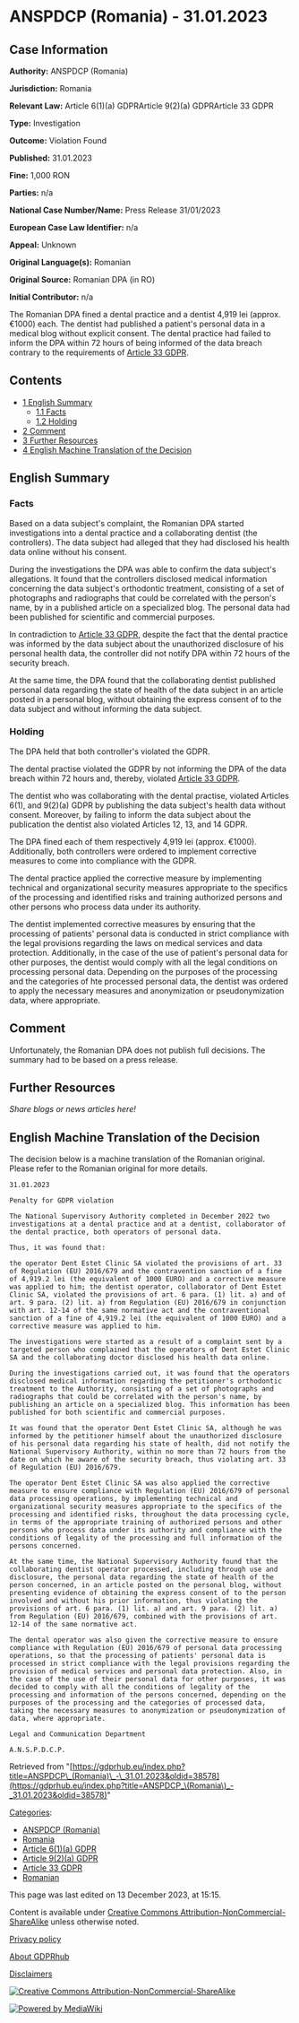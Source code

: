 # ANSPDCP (Romania) - 31.01.2023

## Case Information

**Authority:** ANSPDCP (Romania)

**Jurisdiction:** Romania

**Relevant Law:** Article 6(1)(a) GDPRArticle 9(2)(a) GDPRArticle 33 GDPR

**Type:** Investigation

**Outcome:** Violation Found

**Published:** 31.01.2023

**Fine:** 1,000 RON

**Parties:** n/a

**National Case Number/Name:** Press Release 31/01/2023

**European Case Law Identifier:** n/a

**Appeal:** Unknown

**Original Language(s):** Romanian

**Original Source:** Romanian DPA (in RO)

**Initial Contributor:** n/a

The Romanian DPA fined a dental practice and a dentist 4,919 lei (approx. €1000) each. The dentist had published a patient's personal data in a medical blog without explicit consent. The dental practice had failed to inform the DPA within 72 hours of being informed of the data breach contrary to the requirements of [Article 33 GDPR](/index.php?title=Article_33_GDPR "Article 33 GDPR").

## Contents

*   [1 English Summary](#English_Summary)
    *   [1.1 Facts](#Facts)
    *   [1.2 Holding](#Holding)
*   [2 Comment](#Comment)
*   [3 Further Resources](#Further_Resources)
*   [4 English Machine Translation of the Decision](#English_Machine_Translation_of_the_Decision)

## English Summary

### Facts

Based on a data subject's complaint, the Romanian DPA started investigations into a dental practice and a collaborating dentist (the controllers). The data subject had alleged that they had disclosed his health data online without his consent.

During the investigations the DPA was able to confirm the data subject's allegations. It found that the controllers disclosed medical information concerning the data subject's orthodontic treatment, consisting of a set of photographs and radiographs that could be correlated with the person's name, by in a published article on a specialized blog. The personal data had been published for scientific and commercial purposes.

In contradiction to [Article 33 GDPR](/index.php?title=Article_33_GDPR "Article 33 GDPR"), despite the fact that the dental practice was informed by the data subject about the unauthorized disclosure of his personal health data, the controller did not notify DPA within 72 hours of the security breach.

At the same time, the DPA found that the collaborating dentist published personal data regarding the state of health of the data subject in an article posted in a personal blog, without obtaining the express consent of to the data subject and without informing the data subject.

### Holding

The DPA held that both controller's violated the GDPR.

The dental practise violated the GDPR by not informing the DPA of the data breach within 72 hours and, thereby, violated [Article 33 GDPR](/index.php?title=Article_33_GDPR "Article 33 GDPR").

The dentist who was collaborating with the dental practise, violated Articles 6(1), and 9(2)(a) GDPR by publishing the data subject's health data without consent. Moreover, by failing to inform the data subject about the publication the dentist also violated Articles 12, 13, and 14 GDPR.

The DPA fined each of them respectively 4,919 lei (approx. €1000). Additionally, both controllers were ordered to implement corrective measures to come into compliance with the GDPR.

The dental practice applied the corrective measure by implementing technical and organizational security measures appropriate to the specifics of the processing and identified risks and training authorized persons and other persons who process data under its authority.

The dentist implemented corrective measures by ensuring that the processing of patients' personal data is conducted in strict compliance with the legal provisions regarding the laws on medical services and data protection. Additionally, in the case of the use of patient's personal data for other purposes, the dentist would comply with all the legal conditions on processing personal data. Depending on the purposes of the processing and the categories of hte processed personal data, the dentist was ordered to apply the necessary measures and anonymization or pseudonymization data, where appropriate.

## Comment

Unfortunately, the Romanian DPA does not publish full decisions. The summary had to be based on a press release.

## Further Resources

_Share blogs or news articles here!_

## English Machine Translation of the Decision

The decision below is a machine translation of the Romanian original. Please refer to the Romanian original for more details.

```
31.01.2023

Penalty for GDPR violation

The National Supervisory Authority completed in December 2022 two investigations at a dental practice and at a dentist, collaborator of the dental practice, both operators of personal data.

Thus, it was found that:

the operator Dent Estet Clinic SA violated the provisions of art. 33 of Regulation (EU) 2016/679 and the contravention sanction of a fine of 4,919.2 lei (the equivalent of 1000 EURO) and a corrective measure was applied to him; the dentist operator, collaborator of Dent Estet Clinic SA, violated the provisions of art. 6 para. (1) lit. a) and of art. 9 para. (2) lit. a) from Regulation (EU) 2016/679 in conjunction with art. 12-14 of the same normative act and the contraventional sanction of a fine of 4,919.2 lei (the equivalent of 1000 EURO) and a corrective measure was applied to him.

The investigations were started as a result of a complaint sent by a targeted person who complained that the operators of Dent Estet Clinic SA and the collaborating doctor disclosed his health data online.

During the investigations carried out, it was found that the operators disclosed medical information regarding the petitioner's orthodontic treatment to the Authority, consisting of a set of photographs and radiographs that could be correlated with the person's name, by publishing an article on a specialized blog. This information has been published for both scientific and commercial purposes.

It was found that the operator Dent Estet Clinic SA, although he was informed by the petitioner himself about the unauthorized disclosure of his personal data regarding his state of health, did not notify the National Supervisory Authority, within no more than 72 hours from the date on which he aware of the security breach, thus violating art. 33 of Regulation (EU) 2016/679.

The operator Dent Estet Clinic SA was also applied the corrective measure to ensure compliance with Regulation (EU) 2016/679 of personal data processing operations, by implementing technical and organizational security measures appropriate to the specifics of the processing and identified risks, throughout the data processing cycle, in terms of the appropriate training of authorized persons and other persons who process data under its authority and compliance with the conditions of legality of the processing and full information of the persons concerned.

At the same time, the National Supervisory Authority found that the collaborating dentist operator processed, including through use and disclosure, the personal data regarding the state of health of the person concerned, in an article posted on the personal blog, without presenting evidence of obtaining the express consent of to the person involved and without his prior information, thus violating the provisions of art. 6 para. (1) lit. a) and art. 9 para. (2) lit. a) from Regulation (EU) 2016/679, combined with the provisions of art. 12-14 of the same normative act.

The dental operator was also given the corrective measure to ensure compliance with Regulation (EU) 2016/679 of personal data processing operations, so that the processing of patients' personal data is processed in strict compliance with the legal provisions regarding the provision of medical services and personal data protection. Also, in the case of the use of their personal data for other purposes, it was decided to comply with all the conditions of legality of the processing and information of the persons concerned, depending on the purposes of the processing and the categories of processed data, taking the necessary measures to anonymization or pseudonymization of data, where appropriate.

Legal and Communication Department

A.N.S.P.D.C.P.

```

Retrieved from "[https://gdprhub.eu/index.php?title=ANSPDCP\_(Romania)\_-\_31.01.2023&oldid=38578](https://gdprhub.eu/index.php?title=ANSPDCP_\(Romania\)_-_31.01.2023&oldid=38578)"

[Categories](/index.php?title=Special:Categories "Special:Categories"):

*   [ANSPDCP (Romania)](/index.php?title=Category:ANSPDCP_\(Romania\) "Category:ANSPDCP (Romania)")
*   [Romania](/index.php?title=Category:Romania "Category:Romania")
*   [Article 6(1)(a) GDPR](/index.php?title=Category:Article_6\(1\)\(a\)_GDPR "Category:Article 6(1)(a) GDPR")
*   [Article 9(2)(a) GDPR](/index.php?title=Category:Article_9\(2\)\(a\)_GDPR "Category:Article 9(2)(a) GDPR")
*   [Article 33 GDPR](/index.php?title=Category:Article_33_GDPR "Category:Article 33 GDPR")
*   [Romanian](/index.php?title=Category:Romanian "Category:Romanian")

This page was last edited on 13 December 2023, at 15:15.

Content is available under [Creative Commons Attribution-NonCommercial-ShareAlike](https://creativecommons.org/licenses/by-nc-sa/4.0/) unless otherwise noted.

[Privacy policy](/index.php?title=GDPRhub:Privacy_policy)

[About GDPRhub](/index.php?title=GDPRhub:About)

[Disclaimers](/index.php?title=GDPRhub:General_disclaimer)

[![Creative Commons Attribution-NonCommercial-ShareAlike](/resources/assets/licenses/cc-by-nc-sa.png)](https://creativecommons.org/licenses/by-nc-sa/4.0/)

[![Powered by MediaWiki](/resources/assets/poweredby_mediawiki_88x31.png)](https://www.mediawiki.org/)